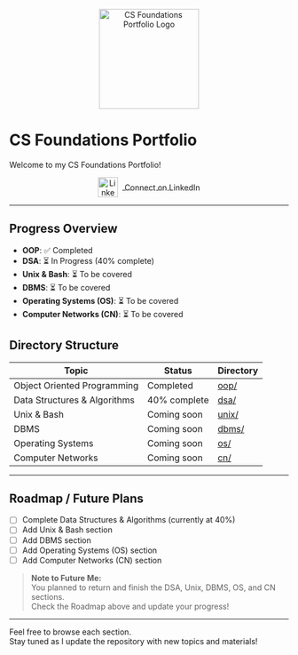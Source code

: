 <p align="center">
  <img src="https://raw.githubusercontent.com/github/explore/main/topics/computer-science/computer-science.png" alt="CS Foundations Portfolio Logo" width="180"/>
</p>

# CS Foundations Portfolio

Welcome to my CS Foundations Portfolio!

<p align="center">
  <a href="https://www.linkedin.com/in/pratik-jankar/" target="_blank">
    <img src="https://cdn.jsdelivr.net/gh/devicons/devicon/icons/linkedin/linkedin-original.svg" alt="LinkedIn" width="36" style="vertical-align:middle; margin-right: 8px;"/>
    <span style="vertical-align:middle;">Connect on LinkedIn</span>
  </a>
</p>

---

## Progress Overview
- **OOP**: ✅ Completed
- **DSA**: ⏳ In Progress (40% complete)
- **Unix & Bash**: ⏳ To be covered
- **DBMS**: ⏳ To be covered
- **Operating Systems (OS)**: ⏳ To be covered
- **Computer Networks (CN)**: ⏳ To be covered

## Directory Structure

| Topic                        | Status         | Directory         |
|------------------------------|---------------|-------------------|
| Object Oriented Programming  | Completed     | [oop/](oop/)      |
| Data Structures & Algorithms | 40% complete  | [dsa/](dsa/)      |
| Unix & Bash                  | Coming soon   | [unix/](unix/)    |
| DBMS                         | Coming soon   | [dbms/](dbms/)    |
| Operating Systems            | Coming soon   | [os/](os/)        |
| Computer Networks            | Coming soon   | [cn/](cn/)        |

---

## Roadmap / Future Plans

- [ ] Complete Data Structures & Algorithms (currently at 40%)
- [ ] Add Unix & Bash section
- [ ] Add DBMS section
- [ ] Add Operating Systems (OS) section
- [ ] Add Computer Networks (CN) section

> **Note to Future Me:**  
> You planned to return and finish the DSA, Unix, DBMS, OS, and CN sections.  
> Check the Roadmap above and update your progress!

---

Feel free to browse each section.  
Stay tuned as I update the repository with new topics and materials!